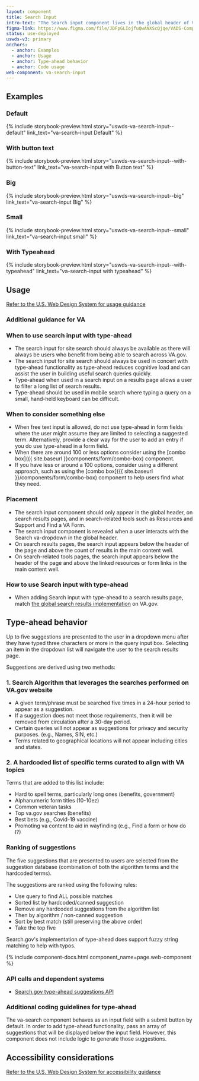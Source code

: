 ```yaml
---
layout: component
title: Search Input
intro-text: "The Search input component lives in the global header of VA.gov and on search results pages, and can be paired with type-ahead functionality. Type-ahead displays up to five suggested search terms in a dropdown below the Search input field while the user is typing a query. The goal of type-ahead is to help Veterans navigate to relevant content more quickly by providing them with suggestions that match the characters they type."
figma-link: https://www.figma.com/file/JDFpGLIojfuQwANXScQjqe/VADS-Component-Examples?type=design&node-id=1276%3A4463&mode=design&t=q1Wbhw4ZIogPDFEb-1
status: use-deployed
uswds-v3: primary
anchors:
  - anchor: Examples
  - anchor: Usage
  - anchor: Type-ahead behavior
  - anchor: Code usage
web-component: va-search-input
---
```


## Examples

### Default

{% include storybook-preview.html story="uswds-va-search-input--default" link_text="va-search-input Default" %}

### With button text

{% include storybook-preview.html story="uswds-va-search-input--with-button-text" link_text="va-search-input with Button text" %}

### Big

{% include storybook-preview.html story="uswds-va-search-input--big" link_text="va-search-input Big" %}

### Small

{% include storybook-preview.html story="uswds-va-search-input--small" link_text="va-search-input small" %}

### With Typeahead

{% include storybook-preview.html story="uswds-va-search-input--with-typeahead" link_text="va-search-input with typeahead" %}

## Usage

<a class="vads-c-action-link--blue" href="https://designsystem.digital.gov/components/search">Refer to the U.S. Web Design System for usage guidance</a>

### Additional guidance for VA

### When to use search input with type-ahead

* The search input for site search should always be available as there will always be users who benefit from being able to search across VA.gov.
* The search input for site search should always be used in concert with type-ahead functionality as type-ahead reduces cognitive load and can assist the user in building useful search queries quickly.
* Type-ahead when used in a search input on a results page allows a user to filter a long list of search results.
* Type-ahead should be used in mobile search where typing a query on a small, hand-held keyboard can be difficult.

### When to consider something else

* When free text input is allowed, do not use type-ahead in form fields where the user might assume they are limited to selecting a suggested term. Alternatively, provide a clear way for the user to add an entry if you do use type-ahead in a form field.
* When there are around 100 or less options consider using the [combo box]({{ site.baseurl }}components/form/combo-box) component.
* If you have less or around a 100 options, consider using a different approach, such as using the [combo box]({{ site.baseurl }}/components/form/combo-box) component to help users find what they need.

### Placement

* The search input component should only appear in the global header, on search results pages, and in search-related tools such as Resources and Support and Find a VA Form.
* The search input component is revealed when a user interacts with the Search va-dropdown in the global header.
* On search results pages, the search input appears below the header of the page and above the count of results in the main content well.
* On search-related tools pages, the search input appears below the header of the page and above the linked resources or form links in the main content well.

### How to use Search input with type-ahead

* When adding Search input with type-ahead to a search results page, match [the global search results implementation](https://www.va.gov/search/) on VA.gov.

## Type-ahead behavior

Up to five suggestions are presented to the user in a dropdown menu after they have typed three characters or more in the query input box. Selecting an item in the dropdown list will navigate the user to the search results page.

Suggestions are derived using two methods:

### 1. Search Algorithm that leverages the searches performed on VA.gov website

* A given term/phrase must be searched five times in a 24-hour period to appear as a suggestion.
* If a suggestion does not meet those requirements, then it will be removed from circulation after a 30-day period.
* Certain queries will not appear as suggestions for privacy and security purposes. (e.g., Names, SIN, etc.)
* Terms related to geographical locations will not appear including cities and states.

### 2. A hardcoded list of specific terms curated to align with VA topics

Terms that are added to this list include:

* Hard to spell terms, particularly long ones (benefits, government)
* Alphanumeric form titles (10-10ez)
* Common veteran tasks
* Top va.gov searches (benefits)
* Best bets (e.g., Covid-19 vaccine)
* Promoting va content to aid in wayfinding (e.g., Find a form or how do I?)

### Ranking of suggestions

The five suggestions that are presented to users are selected from the suggestion database (combination of both the algorithm terms and the hardcoded terms).

The suggestions are ranked using the following rules:

* Use query to find ALL possible matches
* Sorted list by hardcoded/canned suggestion
* Remove any hardcoded suggestions from the algorithm list 
* Then by algorithm / non-canned suggestion
* Sort by best match (still preserving the above order)
* Take the top five

Search.gov's implementation of type-ahead does support fuzzy string matching to help with typos.

{% include component-docs.html component_name=page.web-component %}

### API calls and dependent systems

* [Search.gov type-ahead suggestions API](https://open.gsa.gov/api/searchgov-suggestions/)

### Additional coding guidelines for type-ahead

The va-search component behaves as an input field with a submit button by default. In order to add type-ahead functionality, pass an array of suggestions that will be displayed below the input field. However, this component does not include logic to generate those suggestions.

## Accessibility considerations

<a class="vads-c-action-link--blue" href="https://designsystem.digital.gov/components/search/#accessibility-search">Refer to the U.S. Web Design System for accessibility guidance</a>
